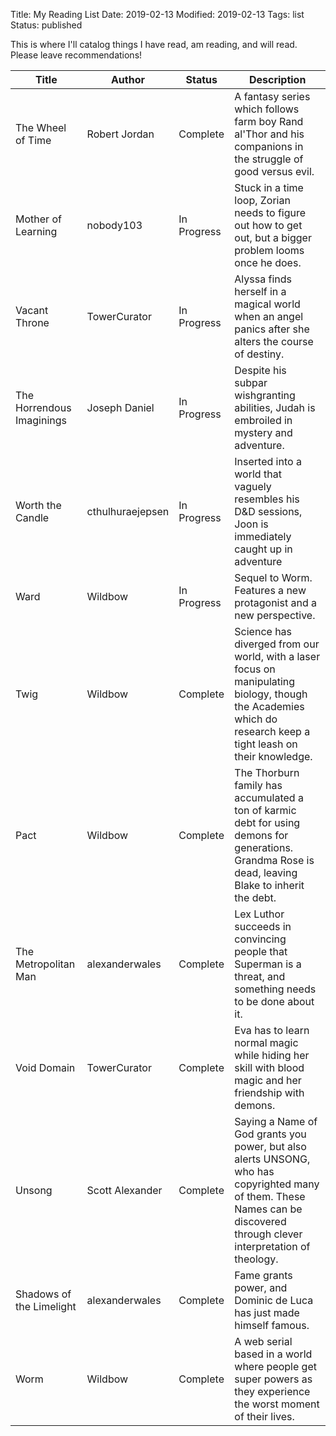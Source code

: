 Title: My Reading List
Date: 2019-02-13
Modified: 2019-02-13
Tags: list
Status: published

This is where I'll catalog things I have read, am reading, and will read. Please leave recommendations!

| Title | Author | Status | Description |
| --- | --- | --- | --- |
| The Wheel of Time | Robert Jordan | Complete | A fantasy series which follows farm boy Rand al'Thor and his companions in the struggle of good versus evil. |
| Mother of Learning | nobody103 | In Progress | Stuck in a time loop, Zorian needs to figure out how to get out, but a bigger problem looms once he does. |
| Vacant Throne | TowerCurator | In Progress | Alyssa finds herself in a magical world when an angel panics after she alters the course of destiny. |
| The Horrendous Imaginings | Joseph Daniel | In Progress | Despite his subpar wishgranting abilities, Judah is embroiled in mystery and adventure. |
| Worth the Candle | cthulhuraejepsen | In Progress | Inserted into a world that vaguely resembles his D&D sessions, Joon is immediately caught up in adventure |
| Ward | Wildbow | In Progress | Sequel to Worm. Features a new protagonist and a new perspective. |
| Twig | Wildbow | Complete | Science has diverged from our world, with a laser focus on manipulating biology, though the Academies which do research keep a tight leash on their knowledge.  |
| Pact | Wildbow | Complete | The Thorburn family has accumulated a ton of karmic debt for using demons for generations. Grandma Rose is dead, leaving Blake to inherit the debt. |
| The Metropolitan Man | alexanderwales | Complete | Lex Luthor succeeds in convincing people that Superman is a threat, and something needs to be done about it. |
| Void Domain | TowerCurator | Complete | Eva has to learn normal magic while hiding her skill with blood magic and her friendship with demons. |
| Unsong | Scott Alexander | Complete | Saying a Name of God grants you power, but also alerts UNSONG, who has copyrighted many of them. These Names can be discovered through clever interpretation of theology. |
| Shadows of the Limelight | alexanderwales | Complete | Fame grants power, and Dominic de Luca has just made himself famous. |
| Worm | Wildbow | Complete | A web serial based in a world where people get super powers as they experience the worst moment of their lives. |
